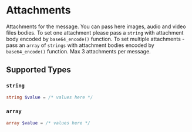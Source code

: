# Attachments

Attachments for the message. You can pass here images, audio and video files bodies. To set one attachment please pass a `string` with attachment body encoded by `base64_encode()` function. To set multiple attachments - pass an `array` of `strings` with attachment bodies encoded by `base64_encode()` function. Max 3 attachments per message.


## Supported Types

### `string`

```php
string $value = /* values here */
```

### `array`

```php
array $value = /* values here */
```

